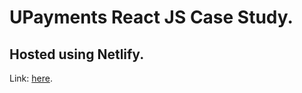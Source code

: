 # UPayments React JS Case Study.
## Hosted using Netlify.

Link: [here](https://gorgeous-khapse-a183ab.netlify.app/).